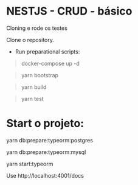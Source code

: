 # NESTJS - CRUD - básico 

Cloning e rode os testes

Clone o repository.

- Run preparational scripts:

> docker-compose up -d

> yarn bootstrap

> yarn build

> yarn test

# Start o projeto:

yarn  db:prepare:typeorm:postgres

yarn  db:prepare:typeorm:mysql

yarn start:typeorm

Use http://localhost:4001/docs